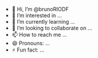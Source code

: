 - 👋 Hi, I’m @brunoRIODF
- 👀 I’m interested in ...
- 🌱 I’m currently learning ...
- 💞️ I’m looking to collaborate on ...
- 📫 How to reach me ...
- 😄 Pronouns: ...
- ⚡ Fun fact: ...

<!---
brunoRIODF/brunoRIODF is a ✨ special ✨ repository because its `README.md` (this file) appears on your GitHub profile.
You can click the Preview link to take a look at your changes.
--->
